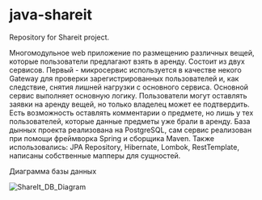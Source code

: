 # java-shareit
Repository for Shareit project.

Многомодульное web приложение по размещению различных вещей, которые пользователи предлагают взять в аренду. Состоит из двух сервисов. Первый - микросервис используется в качестве некого Gateway для проверки зарегистрированных пользователей и, как следствие, снятия лишней нагрузки с основного сервиса. Основной сервис выполняет основную логику. Пользователи могут оставлять заявки на аренду вещей, но только владелец может ее подтвердить. Есть возможность оставлять комментарии о предмете, но лишь у тех пользователей, которые данные предметы уже брали в аренду. База дынных проекта реализована на PostgreSQL, сам сервис реализован при помощи фреймворка Spring и сборщика Maven. Также использовались: JPA Repository, Hibernate, Lombok, RestTemplate, написаны собственные мапперы для сущностей.

Диаграмма базы данных

![ShareIt_DB_Diagram](https://github.com/PavelTanin/java-shareit/assets/102518617/c380ae25-b141-48c5-90fa-66174a1aaa0e)

